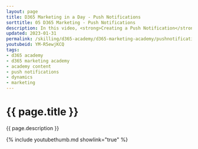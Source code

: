 ```yaml
---
layout: page
title: D365 Marketing in a Day - Push Notifications
sorttitle: 05 D365 Marketing - Push Notifications
description: In this video, <strong>Creating a Push Notification</strong>, you will learn how to quickly create a push notification to leverage as part of a Customer journey.
updated: 2023-01-31
permalink: /skilling/d365-academy/d365-marketing-academy/pushnotification/push-notifications
youtubeid: YM-R5ewjKCQ
tags: 
- d365 academy
- d365 marketing academy
- academy content
- push notifications
- dynamics
- marketing
---
```


# {{ page.title }}

{{ page.description }}

{% include youtubethumb.md showlink="true" %}